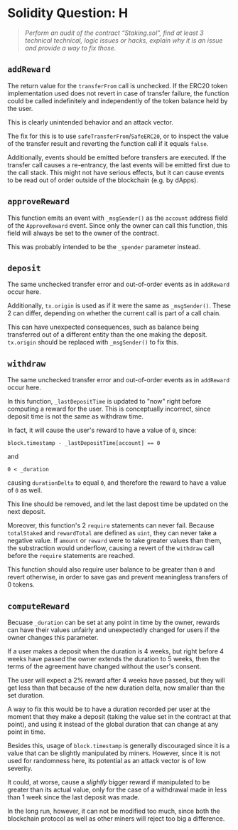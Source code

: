 # Solidity Question: H

> _Perform an audit of the contract “Staking.sol”, find at least 3 technical technical, logic issues or hacks, explain why it is an issue and provide a way to fix those._

## `addReward`
The return value for the `transferFrom` call is unchecked. If the ERC20 token implementation used does not revert in case of transfer failure, the function could be called indefinitely and independently of the token balance held by the user. 

This is clearly unintended behavior and an attack vector.

The fix for this is to use `safeTransferFrom`/`SafeERC20`, or to inspect the value of the transfer result and reverting the function call if it equals `false`.

Additionally, events should be emitted before transfers are executed. If the transfer call causes a re-entrancy, the last events will be emitted first due to the call stack. This might not have serious effects, but it can cause events to be read out of order outside of the blockchain (e.g. by dApps).

## `approveReward` 
This function emits an event with `_msgSender()` as the `account` address field of the `ApproveReward` event. Since only the owner can call this function, this field will always be set to the owner of the contract. 

This was probably intended to be the `_spender` parameter instead.

## `deposit`
The same unchecked transfer error and out-of-order events as in `addReward` occur here.

Additionally, `tx.origin` is used as if it were the same as `_msgSender()`. These 2 can differ, depending on whether the current call is part of a call chain. 

This can have unexpected consequences, such as balance being transferred out of a different entity than the one making the deposit. `tx.origin` should be replaced with `_msgSender()` to fix this.

## `withdraw` 
The same unchecked transfer error and out-of-order events as in `addReward` occur here.

In this function, `_lastDepositTime` is updated to "now" right before computing a reward for the user. This is conceptually incorrect, since deposit time is not the same as withdraw time.

In fact, it will cause the user's reward to have a value of `0`, since:

```solidity
block.timestamp - _lastDepositTime[account] == 0 
``` 

and 

```solidity
0 < _duration
``` 

causing `durationDelta` to equal `0`, and therefore the reward to have a value of `0` as well.

This line should be removed, and let the last depost time be updated on the next deposit.

Moreover, this function's 2 `require` statements can never fail. Because `totalStaked` and `rewardTotal` are defined as `uint`, they can never take a negative value. If `amount` or `reward` were to take greater values than them, the substraction would underflow, causing a revert of the `withdraw` call before the `require` statements are reached.

This function should also require user balance to be greater than `0` and revert otherwise, in order to save gas and prevent meaningless transfers of 0 tokens.

## `computeReward` 
Becuase `_duration` can be set at any point in time by the owner, rewards can have their values unfairly and unexpectedly changed for users if the owner changes this parameter.

If a user makes a deposit when the duration is 4 weeks, but right before 4 weeks have passed the owner extends the duration to 5 weeks, then the terms of the agreement have changed without the user's consent. 

The user will expect a 2% reward after 4 weeks have passed, but they will get less than that because of the new duration delta, now smaller than the set duration.

A way to fix this would be to have a duration recorded per user at the moment that they make a deposit (taking the value set in the contract at that point), and using it instead of the global duration that can change at any point in time.

Besides this, usage of `block.timestamp` is generally discouraged since it is a value that can be slightly manipulated by miners. However, since it is not used for randomness here, its potential as an attack vector is of low severity.

It could, at worse, cause a _slightly_ bigger reward if manipulated to be greater than its actual value, only for the case of a withdrawal made in less than 1 week since the last deposit was made. 

In the long run, however, it can not be modified too much, since both the blockchain protocol as well as other miners will reject too big a difference.